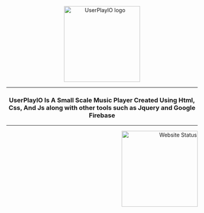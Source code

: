 <!-- ![logo](https://raw.githubusercontent.com/KoolKreator/UserPlayIO-OpenSource-Music-Player/main/pics/logo.png) -->
<!-- ![Website](https://img.shields.io/website?style=plastic&up_message=Online&url=https%3A%2F%2Fkoolkreator.github.io%2FUserPlayIO-OpenSource-Music-Player%2F) -->

<p align="center">
  <img width="200" src="https://raw.githubusercontent.com/KoolKreator/UserPlayIO-OpenSource-Music-Player/main/pics/logo.png" alt="UserPlayIO logo">
</p>

<hr>
<h3 align="center">UserPlayIO Is A Small Scale Music Player Created Using Html, Css, And Js along with other tools such as Jquery and Google Firebase</h1>
<hr>
<p align="right">
  <img width="200" src="https://img.shields.io/website?style=plastic&up_message=Online&url=https%3A%2F%2Fkoolkreator.github.io%2FUserPlayIO-OpenSource-Music-Player%2F" alt="Website Status">
</p>





